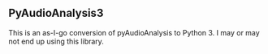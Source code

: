 ## PyAudioAnalysis3

This is an as-I-go conversion of pyAudioAnalysis to Python 3. I may or may not end up using this library.
